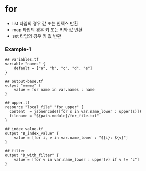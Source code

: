 # for

- list 타입의 경우 값 또는 인덱스 반환
- map 타입의 경우 키 또는 키와 값 반환
- set 타입의 경우 키 값 반환

### Example-1

```BNF
## variables.tf
variable "names" {
    default = ["a", "b", "c", "d", "e"]
}
```

```BNF
## output-base.tf
output "names" {
    value = for name in var.names : name
}
```

```BNF
## upper.tf
resource "local_file" "for_upper" {
  content  = jsonencode([for s in var.name_lower : upper(s)])
  filename = "${path.module}/for_file.txt"
}
```

```BNF
## index_value.tf
output "B_index_value" {
    value = [for i, v in var.name_lower : "${i}: ${v}"]
}
```

```BNF
## filter
output "D_with_filter" {
    value = [for v in var.name_lower : upper(v) if v != "c"]
}
```